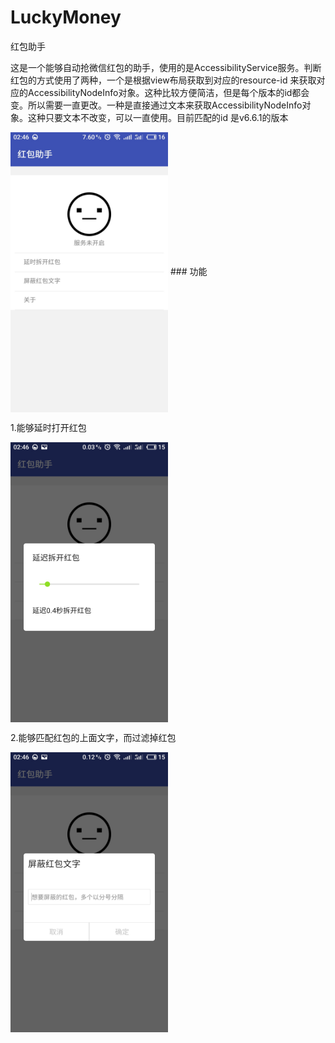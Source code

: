 # LuckyMoney
红包助手

​	这是一个能够自动抢微信红包的助手，使用的是AccessibilityService服务。判断红包的方式使用了两种，一个是根据view布局获取到对应的resource-id 来获取对应的AccessibilityNodeInfo对象。这种比较方便简洁，但是每个版本的id都会变。所以需要一直更改。一种是直接通过文本来获取AccessibilityNodeInfo对象。这种只要文本不改变，可以一直使用。目前匹配的id 是v6.6.1的版本

<img src="screenshots/S80204-024638.jpg" width="50%" align=center>
### 功能

1.能够延时打开红包

<img src="screenshots/S80204-024648.jpg" width="50%" align=center>

2.能够匹配红包的上面文字，而过滤掉红包

<img src="screenshots/S80204-024655.jpg" width="50%" align=center>
